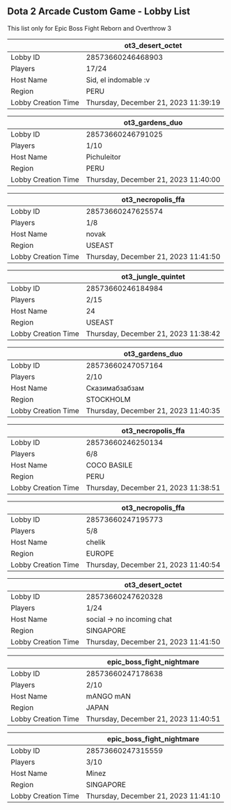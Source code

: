## Dota 2 Arcade Custom Game - Lobby List

This list only for Epic Boss Fight Reborn and Overthrow 3

|  | ot3_desert_octet |
| ------ | ------ |
| Lobby ID | 28573660246468903 |
| Players | 17/24 |
| Host Name | Sid, el indomable :v |
| Region | PERU |
| Lobby Creation Time | Thursday, December 21, 2023 11:39:19 |


|  | ot3_gardens_duo |
| ------ | ------ |
| Lobby ID | 28573660246791025 |
| Players | 1/10 |
| Host Name | Pichuleitor |
| Region | PERU |
| Lobby Creation Time | Thursday, December 21, 2023 11:40:00 |


|  | ot3_necropolis_ffa |
| ------ | ------ |
| Lobby ID | 28573660247625574 |
| Players | 1/8 |
| Host Name | novak |
| Region | USEAST |
| Lobby Creation Time | Thursday, December 21, 2023 11:41:50 |


|  | ot3_jungle_quintet |
| ------ | ------ |
| Lobby ID | 28573660246184984 |
| Players | 2/15 |
| Host Name | 24 |
| Region | USEAST |
| Lobby Creation Time | Thursday, December 21, 2023 11:38:42 |


|  | ot3_gardens_duo |
| ------ | ------ |
| Lobby ID | 28573660247057164 |
| Players | 2/10 |
| Host Name | Сказимабзабзам |
| Region | STOCKHOLM |
| Lobby Creation Time | Thursday, December 21, 2023 11:40:35 |


|  | ot3_necropolis_ffa |
| ------ | ------ |
| Lobby ID | 28573660246250134 |
| Players | 6/8 |
| Host Name | COCO BASILE |
| Region | PERU |
| Lobby Creation Time | Thursday, December 21, 2023 11:38:51 |


|  | ot3_necropolis_ffa |
| ------ | ------ |
| Lobby ID | 28573660247195773 |
| Players | 5/8 |
| Host Name | chelik |
| Region | EUROPE |
| Lobby Creation Time | Thursday, December 21, 2023 11:40:54 |


|  | ot3_desert_octet |
| ------ | ------ |
| Lobby ID | 28573660247620328 |
| Players | 1/24 |
| Host Name | social -> no incoming chat |
| Region | SINGAPORE |
| Lobby Creation Time | Thursday, December 21, 2023 11:41:50 |


|  | epic_boss_fight_nightmare |
| ------ | ------ |
| Lobby ID | 28573660247178638 |
| Players | 2/10 |
| Host Name | mANGO mAN |
| Region | JAPAN |
| Lobby Creation Time | Thursday, December 21, 2023 11:40:51 |


|  | epic_boss_fight_nightmare |
| ------ | ------ |
| Lobby ID | 28573660247315559 |
| Players | 3/10 |
| Host Name | Minez |
| Region | SINGAPORE |
| Lobby Creation Time | Thursday, December 21, 2023 11:41:10 |


